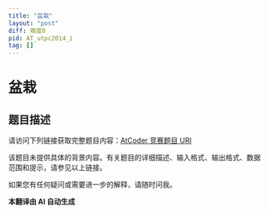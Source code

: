 ```yaml
---
title: "盆栽"
layout: "post"
diff: 难度0
pid: AT_utpc2014_i
tag: []
---
```


# 盆栽

## 题目描述

请访问下列链接获取完整题目内容：[AtCoder 竞赛题目 URI](https://atcoder.jp/contests/utpc2014/tasks/utpc2014_i)

该题目未提供具体的背景内容。有关题目的详细描述、输入格式、输出格式、数据范围和提示，请参见以上链接。

如果您有任何疑问或需要进一步的解释，请随时问我。

 **本翻译由 AI 自动生成**

